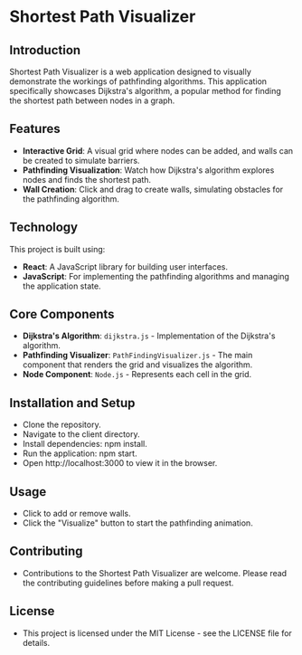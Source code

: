 # Shortest Path Visualizer

## Introduction

Shortest Path Visualizer is a web application designed to visually demonstrate the workings of pathfinding algorithms. This application specifically showcases Dijkstra's algorithm, a popular method for finding the shortest path between nodes in a graph.

## Features

- **Interactive Grid**: A visual grid where nodes can be added, and walls can be created to simulate barriers.
- **Pathfinding Visualization**: Watch how Dijkstra's algorithm explores nodes and finds the shortest path.
- **Wall Creation**: Click and drag to create walls, simulating obstacles for the pathfinding algorithm.

## Technology

This project is built using:

- **React**: A JavaScript library for building user interfaces.
- **JavaScript**: For implementing the pathfinding algorithms and managing the application state.

## Core Components

- **Dijkstra's Algorithm**: `dijkstra.js` - Implementation of the Dijkstra's algorithm.
- **Pathfinding Visualizer**: `PathFindingVisualizer.js` - The main component that renders the grid and visualizes the algorithm.
- **Node Component**: `Node.js` - Represents each cell in the grid.

## Installation and Setup
- Clone the repository.
- Navigate to the client directory.
- Install dependencies: npm install.
- Run the application: npm start.
- Open http://localhost:3000 to view it in the browser.

## Usage
- Click to add or remove walls.
- Click the "Visualize" button to start the pathfinding animation.
## Contributing
- Contributions to the Shortest Path Visualizer are welcome. Please read the contributing guidelines before making a pull request.
## License
- This project is licensed under the MIT License - see the LICENSE file for details.
